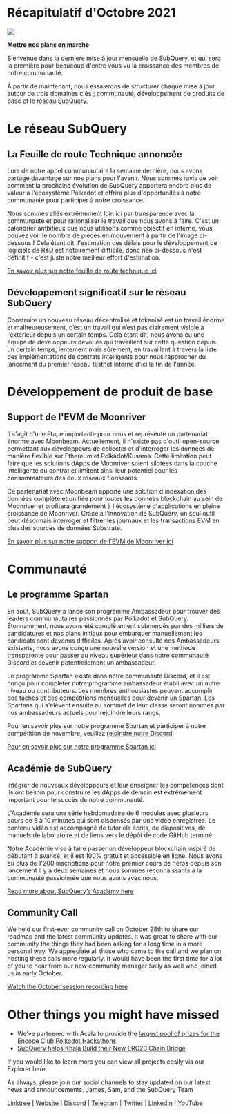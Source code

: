# Récapitulatif d'Octobre 2021

![](https://miro.medium.com/max/1400/1*Yf3LOc6onAZ-XRQLPyxAmQ.png)

**Mettre nos plans en marche**

Bienvenue dans la dernière mise à jour mensuelle de SubQuery, et qui sera la première pour beaucoup d'entre vous vu la croissance des membres de notre communauté.

À partir de maintenant, nous essaierons de structurer chaque mise à jour autour de trois domaines clés ; communauté, développement de produits de base et le réseau SubQuery.

# Le réseau SubQuery

## La Feuille de route Technique annoncée

Lors de notre appel communautaire la semaine dernière, nous avons partagé davantage sur nos plans pour l'avenir. Nous sommes ravis de voir comment la prochaine évolution de SubQuery apportera encore plus de valeur à l'écosystème Polkadot et offrira plus d'opportunités à notre communauté pour participer à notre croissance.

Nous sommes allés extrêmement loin ici par transparence avec la communauté et pour rationaliser le travail que nous avons à faire. C'est un calendrier ambitieux que nous utilisons comme objectif en interne, vous pouvez voir le nombre de pièces en mouvement à partir de l'image ci-dessous ! Cela étant dit, l'estimation des délais pour le développement de logiciels de R&D est notoirement difficile, donc rien ci-dessous n'est définitif - c'est juste notre meilleur effort d'estimation.

[En savoir plus sur notre feuille de route technique ici](https://subquery.medium.com/subquery-releases-technical-roadmap-2a3a383c49b)

## Développement significatif sur le réseau SubQuery

Construire un nouveau réseau décentralisé et tokenisé est un travail énorme et malheureusement, c’est un travail qui n’est pas clairement visible à l’extérieur depuis un certain temps. Cela étant dit, nous avons eu une équipe de développeurs dévoués qui travaillent sur cette question depuis un certain temps, lentement mais sûrement, en travaillant à travers la liste des implémentations de contrats intelligents pour nous rapprocher du lancement du premier réseau testnet interne d'ici la fin de l'année.

# Développement de produit de base

## Support de l'EVM de Moonriver

Il s'agit d'une étape importante pour nous et représente un partenariat énorme avec Moonbeam. Actuellement, il n'existe pas d'outil open-source permettant aux développeurs de collecter et d'interroger les données de manière flexible sur Ethereum et Polkadot/Kusama. Cette limitation peut faire que les solutions dApps de Moonriver soient silotées dans la couche intelligente du contrat et limitent ainsi leur potentiel pour les consommateurs des deux réseaux florissants.

Ce partenariat avec Moonbeam apporte une solution d'indexation des données complète et unifiée pour toutes les données blockchain au sein de Moonriver et profitera grandement à l'écosystème d'applications en pleine croissance de Moonriver. Grâce à l'innovation de SubQuery, un seul outil peut désormais interroger et filtrer les journaux et les transactions EVM en plus des sources de données Substrate.

[En savoir plus sur notre support de l'EVM de Moonriver ici](https://subquery.medium.com/subquery-adds-ethereum-virtual-machine-evm-functionality-in-integration-with-moonbeam-and-ddbcdf0fd8ff)

# Communauté

## Le programme Spartan

En août, SubQuery a lancé son programme Ambassadeur pour trouver des leaders communautaires passionnés par Polkadot et SubQuery. Étonnamment, nous avons été complètement submergés par des milliers de candidatures et nos plans initiaux pour embarquer manuellement les candidats sont devenus difficiles. Après avoir consulté nos Ambassadeurs existants, nous avons conçu une nouvelle version et une méthode transparente pour passer au niveau supérieur dans notre communauté Discord et devenir potentiellement un ambassadeur.

Le programme Spartan existe dans notre communauté Discord, et il est conçu pour compléter notre programme ambassadeur établi avec un autre niveau ou contributeurs. Les membres enthousiastes peuvent accomplir des tâches et des compétitions mensuelles pour devenir un Spartan. Les Spartans qui s'élèvent ensuite au sommet de leur classe seront nommés par nos ambassadeurs actuels pour rejoindre leurs rangs.

Pour en savoir plus sur notre programme Spartan et participer à notre compétition de novembre, veuillez  [rejoindre notre Discord](https://discord.com/invite/subquery).

[Pour en savoir plus sur notre programme Spartan ici](https://subquery.medium.com/subquerys-new-spartan-programme-cf6c13653c6f)

## Académie de SubQuery

Intégrer de nouveaux développeurs et leur enseigner les compétences dont ils ont besoin pour construire les dApps de demain est extrêmement important pour le succès de notre communauté.

L'Académie sera une série hebdomadaire de 6 modules avec plusieurs cours de 5 à 10 minutes qui sont dispensés par une vidéo enregistrée. Le contenu vidéo est accompagné de tutoriels écrits, de diapositives, de manuels de laboratoire et de liens vers le dépôt de code GitHub terminé.

Notre Académie vise à faire passer un développeur blockchain inspiré de débutant à avancé, et il est 100% gratuit et accessible en ligne. Nous avons eu plus de 1'200 inscriptions pour notre premier cours de héros depuis son lancement il y a deux semaines et nous sommes reconnaissants à la communauté passionnée que nous avons avec nous.

[Read more about SubQuery’s Academy here](https://subquery.medium.com/subquery-launches-the-subquery-academy-9505dc66a01)

## Community Call

We held our first-ever community call on October 28th to share our roadmap and the latest community updates. It was great to share with our community the things they had been asking for a long time in a more personal way. We appreciate all those who came to the call and we plan on hosting these calls more regularly. It would have been the first time for a lot of you to hear from our new community manager Sally as well who joined us in early October.

[Watch the October session recording here](https://www.crowdcast.io/e/subquery-sessions-october)

# Other things you might have missed

-   We’ve partnered with Acala to provide the  [largest pool of prizes for the Encode Club Polkadot Hackathons](https://medium.com/encode-club/polkadot-hack-challenges-7cfeba1a4c0e).
-   [SubQuery helps Khala Build their New ERC20 Chain Bridge](https://subquery.medium.com/subquery-helps-khala-build-their-new-erc20-chain-bridge-c3aa0e1e6a89)

If you would like to learn more you can view all projects easily via our Explorer here.

As always, please join our social channels to stay updated on our latest news and announcements. James, Sam, and the SubQuery Team

[Linktree](https://linktr.ee/subquerynetwork)  |  [Website](https://subquery.network/)  |  [Discord](https://discord.com/invite/78zg8aBSMG)  |  [Telegram](https://t.me/subquerynetwork)  |  [Twitter](https://twitter.com/subquerynetwork)  |  [LinkedIn](https://www.linkedin.com/company/subquery)  |  [YouTube](https://www.youtube.com/channel/UCi1a6NUUjegcLHDFLr7CqLw)
